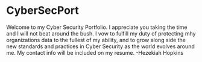# CyberSecPort
Welcome to my Cyber Security Portfolio. 
  I appreciate you taking the time and I will not beat around the bush. I vow to fulfill my duty of protecting mhy organizations data to the fullest of my ability, and to grow along side the new standards and practices in Cyber Security as the world evolves around me. My contact info will be included on my resume. 
          -Hezekiah Hopkins 
